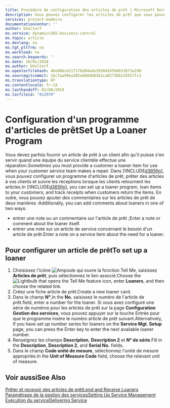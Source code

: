 ```yaml
---
title: Procédure de configuration des articles de prêt | Microsoft Docs
description: Vous pouvez configurer les articles de prêt que vous pouvez prêter aux clients afin de remplacer les articles de service lors de leur maintenance.
services: project-madeira
documentationcenter: ''
author: bholtorf
ms.service: dynamics365-business-central
ms.topic: article
ms.devlang: na
ms.tgt_pltfrm: na
ms.workload: na
ms.search.keywords: ''
ms.date: 10/01/2018
ms.author: bholtorf
ms.openlocfilehash: 46e60bcb217178d94eda195045df0db33873a190
ms.sourcegitcommit: 1bcfaa99ea302e6b84b8361ca02730b135557fc1
ms.translationtype: HT
ms.contentlocale: fr-CA
ms.lasthandoff: 03/08/2019
ms.locfileid: "812970"
---
```

# <a name="set-up-a-loaner-program"></a><span data-ttu-id="29624-103">Configuration d'un programme d'articles de prêt</span><span class="sxs-lookup"><span data-stu-id="29624-103">Set Up a Loaner Program</span></span>
<span data-ttu-id="29624-104">Vous devez parfois fournir un article de prêt à un client afin qu'il puisse s'en servir quand une équipe du service clientèle effectue une réparation.</span><span class="sxs-lookup"><span data-stu-id="29624-104">Sometimes you must provide a customer a loaner item for use when your customer service team makes a repair.</span></span> <span data-ttu-id="29624-105">Dans [!INCLUDE[d365fin](includes/d365fin_md.md)], vous pouvez configurer un programme d'articles de prêt, prêter des articles à vos clients et suivre les réceptions lorsque les clients retournent les articles.</span><span class="sxs-lookup"><span data-stu-id="29624-105">In [!INCLUDE[d365fin](includes/d365fin_md.md)], you can set up a loaner program, loan items to your customers, and track receipts when customers return the items.</span></span> <span data-ttu-id="29624-106">En outre, vous pouvez ajouter des commentaires sur les articles de prêt de deux manières :</span><span class="sxs-lookup"><span data-stu-id="29624-106">Additionally, you can add comments about loaners in one of two ways:</span></span>  
  
* <span data-ttu-id="29624-107">entrer une note ou un commentaire sur l'article de prêt ;</span><span class="sxs-lookup"><span data-stu-id="29624-107">Enter a note or comment about the loaner itself.</span></span>  
* <span data-ttu-id="29624-108">entrer une note sur un article de service concernant le besoin d'un article de prêt.</span><span class="sxs-lookup"><span data-stu-id="29624-108">Enter a note on a service item about the need for a loaner.</span></span>  

## <a name="to-set-up-a-loaner"></a><span data-ttu-id="29624-109">Pour configurer un article de prêt</span><span class="sxs-lookup"><span data-stu-id="29624-109">To set up a loaner</span></span>  
1. <span data-ttu-id="29624-110">Choisissez l'icône ![Ampoule qui ouvre la fonction Tell Me](media/ui-search/search_small.png "Dites-moi ce que vous voulez faire"), saisissez **Articles de prêt**, puis sélectionnez le lien associé.</span><span class="sxs-lookup"><span data-stu-id="29624-110">Choose the ![Lightbulb that opens the Tell Me feature](media/ui-search/search_small.png "Tell me what you want to do") icon, enter **Loaners**, and then choose the related link.</span></span>  
2. <span data-ttu-id="29624-111">Créez une fiche article de prêt.</span><span class="sxs-lookup"><span data-stu-id="29624-111">Create a new loaner card.</span></span> 
3. <span data-ttu-id="29624-112">Dans le champ **N°**,</span><span class="sxs-lookup"><span data-stu-id="29624-112">In the **No.**</span></span> <span data-ttu-id="29624-113">saisissez le numéro de l'article de prêt.</span><span class="sxs-lookup"><span data-stu-id="29624-113">field, enter a number for the loaner.</span></span> <span data-ttu-id="29624-114">Si vous avez configuré une série de numéros pour les articles de prêt sur la page **Configuration Gestion des services**, vous pouvez appuyer sur la touche Entrée pour que le programme insère le numéro article de prêt suivant.</span><span class="sxs-lookup"><span data-stu-id="29624-114">Alternatively, if you have set up number series for loaners on the **Service Mgt. Setup** page, you can press the Enter key to enter the next available loaner number.</span></span>  
4. <span data-ttu-id="29624-115">Renseignez les champs **Description**, **Description 2** et **N° de série**.</span><span class="sxs-lookup"><span data-stu-id="29624-115">Fill in the **Description**, **Description 2**, and **Serial No.** fields.</span></span>  
5. <span data-ttu-id="29624-116">Dans le champ **Code unité de mesure**, sélectionnez l'unité de mesure appropriée.</span><span class="sxs-lookup"><span data-stu-id="29624-116">In the **Unit of Measure Code** field, choose the relevant unit of measure.</span></span>  
  
## <a name="see-also"></a><span data-ttu-id="29624-117">Voir aussi</span><span class="sxs-lookup"><span data-stu-id="29624-117">See Also</span></span>
[<span data-ttu-id="29624-118">Prêter et recevoir des articles de prêt</span><span class="sxs-lookup"><span data-stu-id="29624-118">Lend and Receive Loaners</span></span>](service-how-to-lend-receive-loaners.md)  
[<span data-ttu-id="29624-119">Paramétrage de la gestion des services</span><span class="sxs-lookup"><span data-stu-id="29624-119">Setting Up Service Management</span></span>](service-setup-service.md)  
[<span data-ttu-id="29624-120">Exécution du service</span><span class="sxs-lookup"><span data-stu-id="29624-120">Delivering Service</span></span>](service-deliver-service.md)  

